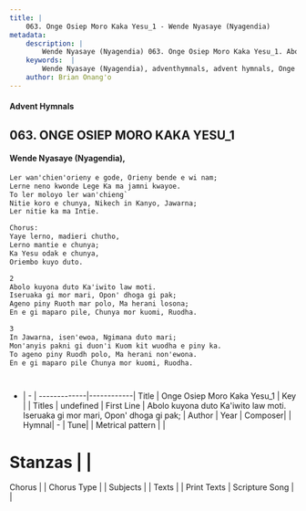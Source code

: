 ```yaml
---
title: |
    063. Onge Osiep Moro Kaka Yesu_1 - Wende Nyasaye (Nyagendia)
metadata:
    description: |
        Wende Nyasaye (Nyagendia) 063. Onge Osiep Moro Kaka Yesu_1. Abolo kuyona duto Ka'iwito law moti. Iseruaka gi mor mari, Opon' dhoga gi pak; Ageno piny Ruoth mar polo, Ma herani losona; En e gi maparo pile, Chunya mor kuomi, Ruodha.  
    keywords:  |
        Wende Nyasaye (Nyagendia), adventhymnals, advent hymnals, Onge Osiep Moro Kaka Yesu_1, Abolo kuyona duto Ka'iwito law moti. Iseruaka gi mor mari, Opon' dhoga gi pak;. 
    author: Brian Onang'o
---
```


#### Advent Hymnals
## 063. ONGE OSIEP MORO KAKA YESU_1
####  Wende Nyasaye (Nyagendia),

```txt
Ler wan'chien'orieny e gode, Orieny bende e wi nam;
Lerne neno kwonde Lege Ka ma jamni kwayoe.
To ler moloyo ler wan'chieng`
Nitie koro e chunya, Nikech in Kanyo, Jawarna;
Ler nitie ka ma Intie.

Chorus:
Yaye lerno, madieri chutho,
Lerno mantie e chunya;
Ka Yesu odak e chunya,
Oriembo kuyo duto.

2
Abolo kuyona duto Ka'iwito law moti.
Iseruaka gi mor mari, Opon' dhoga gi pak;
Ageno piny Ruoth mar polo, Ma herani losona;
En e gi maparo pile, Chunya mor kuomi, Ruodha.

3
In Jawarna, isen'ewoa, Ngimana duto mari;
Mon'anyis pakni gi duon'i Kuom kit wuodha e piny ka.
To ageno piny Ruodh polo, Ma herani non'ewona.
En e gi maparo pile Chunya mor kuomi, Ruodha.




```

- |   -  |
-------------|------------|
Title | Onge Osiep Moro Kaka Yesu_1 |
Key |  |
Titles | undefined |
First Line | Abolo kuyona duto Ka'iwito law moti. Iseruaka gi mor mari, Opon' dhoga gi pak; |
Author | 
Year | 
Composer| |
Hymnal|  - |
Tune|  |
Metrical pattern | |
# Stanzas |  |
Chorus |  |
Chorus Type |  |
Subjects | |
Texts |  |
Print Texts | 
Scripture Song |  |
    
